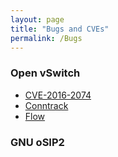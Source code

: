 ```yaml
---
layout: page
title: "Bugs and CVEs"
permalink: /Bugs
---
```


### Open vSwitch

- [CVE-2016-2074][1]
- [Conntrack][2]
- [Flow][3]

### GNU oSIP2



[1]: https://mail.openvswitch.org/pipermail/ovs-announce/2016-March/000082.html
[2]: https://mail.openvswitch.org/pipermail/ovs-dev/2017-March/329323.html
[3]: https://mail.openvswitch.org/pipermail/ovs-dev/2016-July/319503.html
